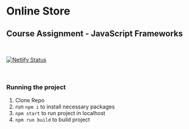 # Online Store

## Course Assignment - JavaScript Frameworks

&nbsp;

[![Netlify Status](https://api.netlify.com/api/v1/badges/f8f17696-f428-49a2-884d-54df8307c3ff/deploy-status)](https://app.netlify.com/sites/buystuffnorway/deploys)

&nbsp;

### Running the project

1. Clone Repo
2. run `npm i` to install necessary packages
3. `npm start` to run project in localhost
4. `npm run build` to build project
